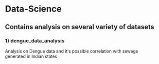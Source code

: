 # Data-Science

## Contains analysis on several variety of datasets

### 1) dengue_data_analysis 

Analysis on Dengue data and it's possible correlation with sewage generated in Indian states
